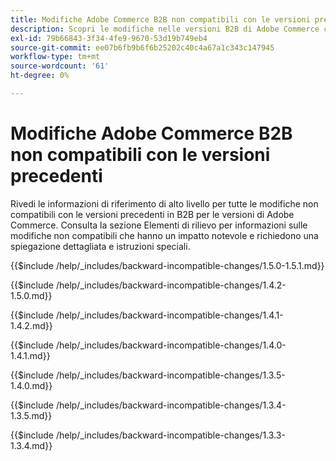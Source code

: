 ```yaml
---
title: Modifiche Adobe Commerce B2B non compatibili con le versioni precedenti
description: Scopri le modifiche nelle versioni B2B di Adobe Commerce che potrebbero richiedere l’aggiornamento del codice personalizzato.
exl-id: 79b66843-3f34-4fe9-9670-53d19b749eb4
source-git-commit: ee07b6fb9b6f6b25202c40c4a67a1c343c147945
workflow-type: tm+mt
source-wordcount: '61'
ht-degree: 0%

---
```


# Modifiche Adobe Commerce B2B non compatibili con le versioni precedenti

Rivedi le informazioni di riferimento di alto livello per tutte le modifiche non compatibili con le versioni precedenti in B2B per le versioni di Adobe Commerce. Consulta la sezione Elementi di rilievo per informazioni sulle modifiche non compatibili che hanno un impatto notevole e richiedono una spiegazione dettagliata e istruzioni speciali.

{{$include /help/_includes/backward-incompatible-changes/1.5.0-1.5.1.md}}

{{$include /help/_includes/backward-incompatible-changes/1.4.2-1.5.0.md}}

{{$include /help/_includes/backward-incompatible-changes/1.4.1-1.4.2.md}}

{{$include /help/_includes/backward-incompatible-changes/1.4.0-1.4.1.md}}

{{$include /help/_includes/backward-incompatible-changes/1.3.5-1.4.0.md}}

{{$include /help/_includes/backward-incompatible-changes/1.3.4-1.3.5.md}}

{{$include /help/_includes/backward-incompatible-changes/1.3.3-1.3.4.md}}
